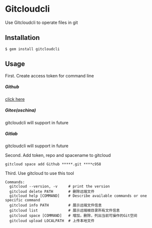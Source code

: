 # Gitcloudcli

Use Gitcloudcli to operate files in git

## Installation

    $ gem install gitcloudcli

## Usage

First. Create access token for command line 
##### Github
[click here](https://help.github.com/articles/creating-a-personal-access-token-for-the-command-line/)
##### Gitee(oschina)
gitcloudcli will support 
in future
##### Gitlab
gitcloudcli will support 
in future

Second. Add token, repo and spacename to gitcloud
```cassandraql
gitcloud space add Github *****.git ****c958
```

Third. Use gitcloud to use this tool
```cassandraql
Commands:
  gitcloud --version, -v     # print the version
  gitcloud delete PATH       # 删除远端文件
  gitcloud help [COMMAND]    # Describe available commands or one specific command
  gitcloud info PATH         # 展示远端文件信息
  gitcloud list              # 展示远端根目录所有文件信息
  gitcloud space [COMMAND]   # 增加，删除，列出当前可操作的Git空间
  gitcloud upload LOCALPATH  # 上传本地文件
```
